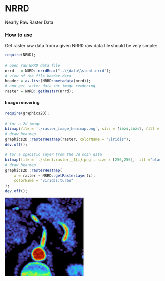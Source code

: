 # NRRD

Nearly Raw Raster Data

### How to use

Get raster raw data from a given NRRD raw data file should be very simple:

```r
require(NRRD);

# open raw NRRD data file 
nrrd   = NRRD::nrrdRead("..\\data\\stent.nrrd");
# view of the file header data
header = as.list(NRRD::metadata(nrrd));
# and get raster data for image rendering
raster = NRRD::getRaster(nrrd);
```

#### Image rendering

```r
require(graphics2D);

# for a 2d image
bitmap(file = "./raster_image_heatmap.png", size = [1024,1024], fill ="black");
# draw heatmap
graphics2D::rasterHeatmap(raster, colorName = "viridis");
dev.off();

# for a specific layer from the 3d scan data
bitmap(file = `./stent/raster__${i}.png`, size = [256,256], fill ="black");
# draw heatmap
graphics2D::rasterHeatmap(
    x = raster → NRRD::getRasterLayer(i), 
    colorName = "viridis:turbo"
);
dev.off();
```

![](./test/stent/raster__234.png)
